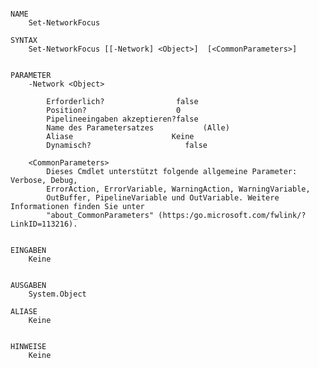 ﻿```

NAME
    Set-NetworkFocus
    
SYNTAX
    Set-NetworkFocus [[-Network] <Object>]  [<CommonParameters>]
    
    
PARAMETER
    -Network <Object>
        
        Erforderlich?                false
        Position?                    0
        Pipelineeingaben akzeptieren?false
        Name des Parametersatzes           (Alle)
        Aliase                      Keine
        Dynamisch?                     false
        
    <CommonParameters>
        Dieses Cmdlet unterstützt folgende allgemeine Parameter: Verbose, Debug,
        ErrorAction, ErrorVariable, WarningAction, WarningVariable,
        OutBuffer, PipelineVariable und OutVariable. Weitere Informationen finden Sie unter 
        "about_CommonParameters" (https:/go.microsoft.com/fwlink/?LinkID=113216). 
    
    
EINGABEN
    Keine
    
    
AUSGABEN
    System.Object
    
ALIASE
    Keine
    

HINWEISE
    Keine



```


